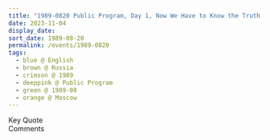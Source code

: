```yaml
---
title: "1989-0820 Public Program, Day 1, Now We Have to Know the Truth, University, Moscow, Russia"
date: 2023-11-04
display_date: 
sort_date: 1989-08-20
permalink: /events/1989-0820
tags:
  - blue @ English
  - brown @ Russia
  - crimson @ 1989
  - deeppink @ Public Program
  - green @ 1989-08
  - orange @ Moscow
---
```


<wave-list>
  <list-title color="green" width="75">Key Quote</list-title>
  <list-item color="BlanchedAlmond"  width="200"></list-item>
  <list-item color="Lavender"></list-item>
  <list-item color="BlanchedAlmond"></list-item>
</wave-list>

<br>

<wave-list>
  <list-title color="green" width="75">Comments</list-title>
  <list-item color="BlanchedAlmond"  width="200"></list-item>
  <list-item color="Lavender"></list-item>
  <list-item color="BlanchedAlmond"></list-item>
</wave-list>